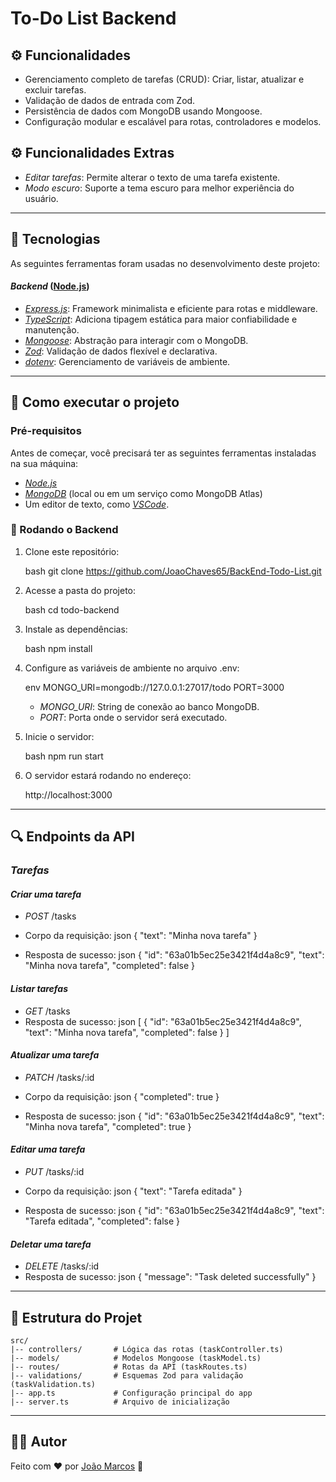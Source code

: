 # To-Do List Backend

## ⚙ Funcionalidades

- Gerenciamento completo de tarefas (CRUD): Criar, listar, atualizar e excluir tarefas.
- Validação de dados de entrada com Zod.
- Persistência de dados com MongoDB usando Mongoose.
- Configuração modular e escalável para rotas, controladores e modelos.


## ⚙ Funcionalidades Extras

- *Editar tarefas*: Permite alterar o texto de uma tarefa existente.
- *Modo escuro*: Suporte a tema escuro para melhor experiência do usuário.

---

## 🔧 Tecnologias

As seguintes ferramentas foram usadas no desenvolvimento deste projeto:

#### *Backend*  ([Node.js](https://nodejs.org/))

- [*Express.js*](https://expressjs.com/): Framework minimalista e eficiente para rotas e middleware.
- [*TypeScript*](https://www.typescriptlang.org/): Adiciona tipagem estática para maior confiabilidade e manutenção.
- [*Mongoose*](https://mongoosejs.com/): Abstração para interagir com o MongoDB.
- [*Zod*](https://zod.dev/): Validação de dados flexível e declarativa.
- [*dotenv*](https://github.com/motdotla/dotenv): Gerenciamento de variáveis de ambiente.

---

## 🚀 Como executar o projeto

### Pré-requisitos

Antes de começar, você precisará ter as seguintes ferramentas instaladas na sua máquina:

- [*Node.js*](https://nodejs.org/en/)
- [*MongoDB*](https://www.mongodb.com/) (local ou em um serviço como MongoDB Atlas)
- Um editor de texto, como [*VSCode*](https://code.visualstudio.com/).

### 🎢 Rodando o Backend

1. Clone este repositório:

   bash
   git clone <https://github.com/JoaoChaves65/BackEnd-Todo-List.git>
   

2. Acesse a pasta do projeto:

   bash
   cd todo-backend
   

3. Instale as dependências:

   bash
   npm install
   

4. Configure as variáveis de ambiente no arquivo .env:

   env
   MONGO_URI=mongodb://127.0.0.1:27017/todo
   PORT=3000
   

   - *MONGO\_URI*: String de conexão ao banco MongoDB.
   - *PORT*: Porta onde o servidor será executado.

5. Inicie o servidor:

   bash
   npm run start
   

6. O servidor estará rodando no endereço:

   
   http://localhost:3000
   

---

## 🔍 Endpoints da API

### *Tarefas*

#### *Criar uma tarefa*

- *POST* /tasks
- Corpo da requisição:
  json
  {
    "text": "Minha nova tarefa"
  }
  
- Resposta de sucesso:
  json
  {
    "id": "63a01b5ec25e3421f4d4a8c9",
    "text": "Minha nova tarefa",
    "completed": false
  }
  

#### *Listar tarefas*

- *GET* /tasks
- Resposta de sucesso:
  json
  [
    {
      "id": "63a01b5ec25e3421f4d4a8c9",
      "text": "Minha nova tarefa",
      "completed": false
    }
  ]
  

#### *Atualizar uma tarefa*

- *PATCH* /tasks/:id
- Corpo da requisição:
  json
  {
    "completed": true
  }
  
- Resposta de sucesso:
  json
  {
    "id": "63a01b5ec25e3421f4d4a8c9",
    "text": "Minha nova tarefa",
    "completed": true
  }
  

#### *Editar uma tarefa*

- *PUT* /tasks/:id
- Corpo da requisição:
  json
  {
    "text": "Tarefa editada"
  }
  
- Resposta de sucesso:
  json
  {
    "id": "63a01b5ec25e3421f4d4a8c9",
    "text": "Tarefa editada",
    "completed": false
  }
  

#### *Deletar uma tarefa*

- *DELETE* /tasks/:id
- Resposta de sucesso:
  json
  {
    "message": "Task deleted successfully"
  }
  

---

## 🔄 Estrutura do Projet
```plaintext
src/
|-- controllers/       # Lógica das rotas (taskController.ts)
|-- models/            # Modelos Mongoose (taskModel.ts)
|-- routes/            # Rotas da API (taskRoutes.ts)
|-- validations/       # Esquemas Zod para validação (taskValidation.ts)
|-- app.ts             # Configuração principal do app
|-- server.ts          # Arquivo de inicialização
```

---

## 👨‍💼 Autor

Feito com ❤ por [João Marcos](https://github.com/JoaoChaves65) 🚀
